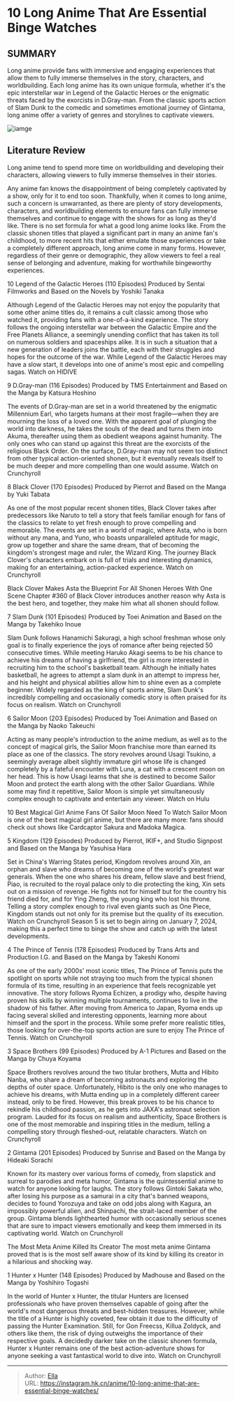 # 10 Long Anime That Are Essential Binge Watches


## SUMMARY 


 Long anime provide fans with immersive and engaging experiences that allow them to fully immerse themselves in the story, characters, and worldbuilding. 
 Each long anime has its own unique formula, whether it&#39;s the epic interstellar war in Legend of the Galactic Heroes or the enigmatic threats faced by the exorcists in D.Gray-man. 
 From the classic sports action of Slam Dunk to the comedic and sometimes emotional journey of Gintama, long anime offer a variety of genres and storylines to captivate viewers. 

![iamge](https://static1.srcdn.com/wordpress/wp-content/uploads/2023/12/long-anime-featured-image-featuring-the-casts-of-sailor-moon-gintama-and-legend-of-galactic-heroes-side-by-side.jpg)

## Literature Review

Long anime tend to spend more time on worldbuilding and developing their characters, allowing viewers to fully immerse themselves in their stories.




Any anime fan knows the disappointment of being completely captivated by a show, only for it to end too soon. Thankfully, when it comes to long anime, such a concern is unwarranted, as there are plenty of story developments, characters, and worldbuilding elements to ensure fans can fully immerse themselves and continue to engage with the shows for as long as they&#39;d like.
There is no set formula for what a good long anime looks like. From the classic shonen titles that played a significant part in many an anime fan&#39;s childhood, to more recent hits that either emulate those experiences or take a completely different approach, long anime come in many forms. However, regardless of their genre or demographic, they allow viewers to feel a real sense of belonging and adventure, making for worthwhile bingeworthy experiences.









 








 10  Legend of the Galactic Heroes (110 Episodes) 
Produced by Sentai Filmworks and Based on the Novels by Yoshiki Tanaka
        

Although Legend of the Galactic Heroes may not enjoy the popularity that some other anime titles do, it remains a cult classic among those who watched it, providing fans with a one-of-a-kind experience. The story follows the ongoing interstellar war between the Galactic Empire and the Free Planets Alliance, a seemingly unending conflict that has taken its toll on numerous soldiers and spaceships alike. It is in such a situation that a new generation of leaders joins the battle, each with their struggles and hopes for the outcome of the war. While Legend of the Galactic Heroes may have a slow start, it develops into one of anime&#39;s most epic and compelling sagas.
Watch on HIDIVE





 9  D.Gray-man (116 Episodes) 
Produced by TMS Entertainment and Based on the Manga by Katsura Hoshino


 







The events of D.Gray-man are set in a world threatened by the enigmatic Millennium Earl, who targets humans at their most fragile—when they are mourning the loss of a loved one. With the apparent goal of plunging the world into darkness, he takes the souls of the dead and turns them into Akuma, thereafter using them as obedient weapons against humanity. The only ones who can stand up against this threat are the exorcists of the religious Black Order. On the surface, D.Gray-man may not seem too distinct from other typical action-oriented shonen, but it eventually reveals itself to be much deeper and more compelling than one would assume.
Watch on Crunchyroll





 8  Black Clover (170 Episodes) 
Produced by Pierrot and Based on the Manga by Yuki Tabata


 







As one of the most popular recent shonen titles, Black Clover takes after predecessors like Naruto to tell a story that feels familiar enough for fans of the classics to relate to yet fresh enough to prove compelling and memorable. The events are set in a world of magic, where Asta, who is born without any mana, and Yuno, who boasts unparalleled aptitude for magic, grow up together and share the same dream, that of becoming the kingdom&#39;s strongest mage and ruler, the Wizard King. The journey Black Clover&#39;s characters embark on is full of trials and interesting dynamics, making for an entertaining, action-packed experience.
Watch on Crunchyroll
            
 
 Black Clover Makes Asta the Blueprint For All Shonen Heroes With One Scene 
Chapter #360 of Black Clover introduces another reason why Asta is the best hero, and together, they make him what all shonen should follow.








 7  Slam Dunk (101 Episodes) 
Produced by Toei Animation and Based on the Manga by Takehiko Inoue
        

Slam Dunk follows Hanamichi Sakuragi, a high school freshman whose only goal is to finally experience the joys of romance after being rejected 50 consecutive times. While meeting Haruko Akagi seems to be his chance to achieve his dreams of having a girlfriend, the girl is more interested in recruiting him to the school&#39;s basketball team. Although he initially hates basketball, he agrees to attempt a slam dunk in an attempt to impress her, and his height and physical abilities allow him to shine even as a complete beginner. Widely regarded as the king of sports anime, Slam Dunk&#39;s incredibly compelling and occasionally comedic story is often praised for its focus on realism.
Watch on Crunchyroll





 6  Sailor Moon (203 Episodes) 
Produced by Toei Animation and Based on the Manga by Naoko Takeuchi
        

Acting as many people&#39;s introduction to the anime medium, as well as to the concept of magical girls, the Sailor Moon franchise more than earned its place as one of the classics. The story revolves around Usagi Tsukino, a seemingly average albeit slightly immature girl whose life is changed completely by a fateful encounter with Luna, a cat with a crescent moon on her head. This is how Usagi learns that she is destined to become Sailor Moon and protect the earth along with the other Sailor Guardians. While some may find it repetitive, Sailor Moon is simple yet simultaneously complex enough to captivate and entertain any viewer.
Watch on Hulu
            
 
 10 Best Magical Girl Anime Fans Of Sailor Moon Need To Watch 
Sailor Moon is one of the best magical girl anime, but there are many more: fans should check out shows like Cardcaptor Sakura and Madoka Magica.








 5  Kingdom (129 Episodes) 
Produced by Pierrot, IKIF&#43;, and Studio Signpost and Based on the Manga by Yasuhisa Hara
        

Set in China&#39;s Warring States period, Kingdom revolves around Xin, an orphan and slave who dreams of becoming one of the world&#39;s greatest war generals. When the one who shares his dream, fellow slave and best friend, Piao, is recruited to the royal palace only to die protecting the king, Xin sets out on a mission of revenge. He fights not for himself but for the country his friend died for, and for Ying Zheng, the young king who lost his throne. Telling a story complex enough to rival even giants such as One Piece, Kingdom stands out not only for its premise but the quality of its execution.
Watch on Crunchyroll
Season 5 is set to begin airing on January 7, 2024, making this a perfect time to binge the show and catch up with the latest developments. 






 4  The Prince of Tennis (178 Episodes) 
Produced by Trans Arts and Production I.G. and Based on the Manga by Takeshi Konomi
        

As one of the early 2000s&#39; most iconic titles, The Prince of Tennis puts the spotlight on sports while not straying too much from the typical shonen formula of its time, resulting in an experience that feels recognizable yet innovative. The story follows Ryoma Echizen, a prodigy who, despite having proven his skills by winning multiple tournaments, continues to live in the shadow of his father. After moving from America to Japan, Ryoma ends up facing several skilled and interesting opponents, learning more about himself and the sport in the process. While some prefer more realistic titles, those looking for over-the-top sports action are sure to enjoy The Prince of Tennis.
Watch on Crunchyroll





 3  Space Brothers (99 Episodes) 
Produced by A-1 Pictures and Based on the Manga by Chuya Koyama
        

Space Brothers revolves around the two titular brothers, Mutta and Hibito Nanba, who share a dream of becoming astronauts and exploring the depths of outer space. Unfortunately, Hibito is the only one who manages to achieve his dreams, with Mutta ending up in a completely different career instead, only to be fired. However, this break proves to be his chance to rekindle his childhood passion, as he gets into JAXA&#39;s astronaut selection program. Lauded for its focus on realism and authenticity, Space Brothers is one of the most memorable and inspiring titles in the medium, telling a compelling story through fleshed-out, relatable characters.
Watch on Crunchyroll





 2  Gintama (201 Episodes) 
Produced by Sunrise and Based on the Manga by Hideaki Sorachi
        

Known for its mastery over various forms of comedy, from slapstick and surreal to parodies and meta humor, Gintama is the quintessential anime to watch for anyone looking for laughs. The story follows Gintoki Sakata who, after losing his purpose as a samurai in a city that&#39;s banned weapons, decides to found Yorozuya and take on odd jobs along with Kagura, an impossibly powerful alien, and Shinpachi, the strait-laced member of the group. Gintama blends lighthearted humor with occasionally serious scenes that are sure to impact viewers emotionally and keep them immersed in its captivating world.
Watch on Crunchyroll
            
 
 The Most Meta Anime Killed Its Creator 
The most meta anime Gintama proved that is is the most self aware show of its kind by killing its creator in a hilarious and shocking way.








 1  Hunter x Hunter (148 Episodes) 
Produced by Madhouse and Based on the Manga by Yoshihiro Togashi


 







In the world of Hunter x Hunter, the titular Hunters are licensed professionals who have proven themselves capable of going after the world&#39;s most dangerous threats and best-hidden treasures. However, while the title of a Hunter is highly coveted, few obtain it due to the difficulty of passing the Hunter Examination. Still, for Gon Freecss, Killua Zoldyck, and others like them, the risk of dying outweighs the importance of their respective goals. A decidedly darker take on the classic shonen formula, Hunter x Hunter remains one of the best action-adventure shows for anyone seeking a vast fantastical world to dive into.
Watch on Crunchyroll

---

> Author: [Ella](https://instagram.hk.cn/)  
> URL: https://instagram.hk.cn/anime/10-long-anime-that-are-essential-binge-watches/  

